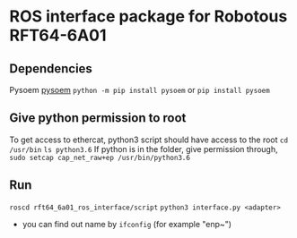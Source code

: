 # ROS interface package for Robotous RFT64-6A01
## Dependencies
Pysoem [pysoem](https://github.com/bnjmnp/pysoem.git)
`python -m pip install pysoem`
or 
`pip install pysoem`

## Give python permission to root
To get access to ethercat, python3 script should have access to the root
`cd /usr/bin`
`ls python3.6`
If python is in the folder, give permission through,
`sudo setcap cap_net_raw+ep /usr/bin/python3.6`

## Run
`roscd rft64_6a01_ros_interface/script`
`python3 interface.py <adapter>`
* you can find out <adapter> name by
`ifconfig`
(for example "enp~")
